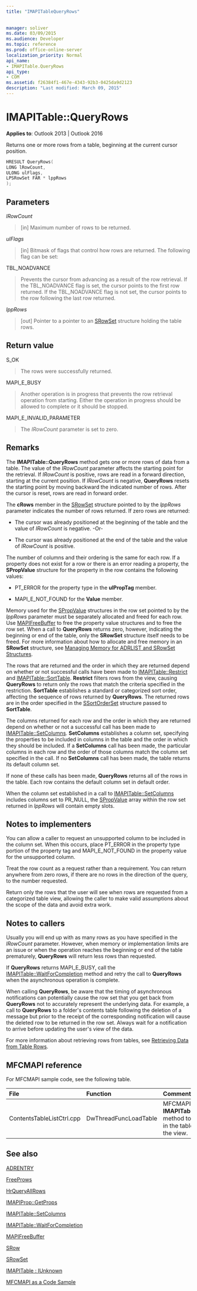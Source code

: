```yaml
---
title: "IMAPITableQueryRows"
 
 
manager: soliver
ms.date: 03/09/2015
ms.audience: Developer
ms.topic: reference
ms.prod: office-online-server
localization_priority: Normal
api_name:
- IMAPITable.QueryRows
api_type:
- COM
ms.assetid: f26384f1-467e-4343-92b3-0425da9d2123
description: "Last modified: March 09, 2015"
---
```


# IMAPITable::QueryRows

  
  
**Applies to**: Outlook 2013 | Outlook 2016 
  
Returns one or more rows from a table, beginning at the current cursor position.
  
```cpp
HRESULT QueryRows(
LONG lRowCount,
ULONG ulFlags,
LPSRowSet FAR * lppRows
);
```

## Parameters

 _lRowCount_
  
> [in] Maximum number of rows to be returned.
    
 _ulFlags_
  
> [in] Bitmask of flags that control how rows are returned. The following flag can be set:
    
TBL_NOADVANCE 
  
> Prevents the cursor from advancing as a result of the row retrieval. If the TBL_NOADVANCE flag is set, the cursor points to the first row returned. If the TBL_NOADVANCE flag is not set, the cursor points to the row following the last row returned.
    
 _lppRows_
  
> [out] Pointer to a pointer to an [SRowSet](srowset.md) structure holding the table rows. 
    
## Return value

S_OK 
  
> The rows were successfully returned.
    
MAPI_E_BUSY 
  
> Another operation is in progress that prevents the row retrieval operation from starting. Either the operation in progress should be allowed to complete or it should be stopped.
    
MAPI_E_INVALID_PARAMETER 
  
> The  _IRowCount_ parameter is set to zero. 
    
## Remarks

The **IMAPITable::QueryRows** method gets one or more rows of data from a table. The value of the  _IRowCount_ parameter affects the starting point for the retrieval. If  _IRowCount_ is positive, rows are read in a forward direction, starting at the current position. If  _IRowCount_ is negative, **QueryRows** resets the starting point by moving backward the indicated number of rows. After the cursor is reset, rows are read in forward order. 
  
The **cRows** member in the [SRowSet](srowset.md) structure pointed to by the  _lppRows_ parameter indicates the number of rows returned. If zero rows are returned: 
  
- The cursor was already positioned at the beginning of the table and the value of  _IRowCount_ is negative. -Or- 
    
- The cursor was already positioned at the end of the table and the value of  _IRowCount_ is positive. 
    
The number of columns and their ordering is the same for each row. If a property does not exist for a row or there is an error reading a property, the **SPropValue** structure for the property in the row contains the following values: 
  
- PT_ERROR for the property type in the **ulPropTag** member. 
    
- MAPI_E_NOT_FOUND for the **Value** member. 
    
Memory used for the [SPropValue](spropvalue.md) structures in the row set pointed to by the  _lppRows_ parameter must be separately allocated and freed for each row. Use [MAPIFreeBuffer](mapifreebuffer.md) to free the property value structures and to free the row set. When a call to **QueryRows** returns zero, however, indicating the beginning or end of the table, only the **SRowSet** structure itself needs to be freed. For more information about how to allocate and free memory in an **SRowSet** structure, see [Managing Memory for ADRLIST and SRowSet Structures](managing-memory-for-adrlist-and-srowset-structures.md).
  
The rows that are returned and the order in which they are returned depend on whether or not successful calls have been made to [IMAPITable::Restrict](imapitable-restrict.md) and [IMAPITable::SortTable](imapitable-sorttable.md). **Restrict** filters rows from the view, causing **QueryRows** to return only the rows that match the criteria specified in the restriction. **SortTable** establishes a standard or categorized sort order, affecting the sequence of rows returned by **QueryRows**. The returned rows are in the order specified in the [SSortOrderSet](ssortorderset.md) structure passed to **SortTable**.
  
The columns returned for each row and the order in which they are returned depend on whether or not a successful call has been made to [IMAPITable::SetColumns](imapitable-setcolumns.md). **SetColumns** establishes a column set, specifying the properties to be included in columns in the table and the order in which they should be included. If a **SetColumns** call has been made, the particular columns in each row and the order of those columns match the column set specified in the call. If no **SetColumns** call has been made, the table returns its default column set. 
  
If none of these calls has been made, **QueryRows** returns all of the rows in the table. Each row contains the default column set in default order. 
  
When the column set established in a call to [IMAPITable::SetColumns](imapitable-setcolumns.md) includes columns set to PR_NULL, the [SPropValue](spropvalue.md) array within the row set returned in  _lppRows_ will contain empty slots. 
  
## Notes to implementers

You can allow a caller to request an unsupported column to be included in the column set. When this occurs, place PT_ERROR in the property type portion of the property tag and MAPI_E_NOT_FOUND in the property value for the unsupported column. 
  
Treat the row count as a request rather than a requirement. You can return anywhere from zero rows, if there are no rows in the direction of the query, to the number requested. 
  
Return only the rows that the user will see when rows are requested from a categorized table view, allowing the caller to make valid assumptions about the scope of the data and avoid extra work. 
  
## Notes to callers

Usually you will end up with as many rows as you have specified in the  _lRowCount_ parameter. However, when memory or implementation limits are an issue or when the operation reaches the beginning or end of the table prematurely, **QueryRows** will return less rows than requested. 
  
If **QueryRows** returns MAPI_E_BUSY, call the [IMAPITable::WaitForCompletion](imapitable-waitforcompletion.md) method and retry the call to **QueryRows** when the asynchronous operation is complete. 
  
When calling **QueryRows**, be aware that the timing of asynchronous notifications can potentially cause the row set that you get back from **QueryRows** not to accurately represent the underlying data. For example, a call to **QueryRows** to a folder's contents table following the deletion of a message but prior to the receipt of the corresponding notification will cause the deleted row to be returned in the row set. Always wait for a notification to arrive before updating the user's view of the data. 
  
For more information about retrieving rows from tables, see [Retrieving Data from Table Rows](retrieving-data-from-table-rows.md).
  
## MFCMAPI reference

For MFCMAPI sample code, see the following table.
  
|**File**|**Function**|**Comment**|
|:-----|:-----|:-----|
|ContentsTableListCtrl.cpp  <br/> |DwThreadFuncLoadTable  <br/> |MFCMAPI uses the **IMAPITable::QueryRows** method to retrieve rows in the table to load into the view.  <br/> |
   
## See also



[ADRENTRY](adrentry.md)
  
[FreeProws](freeprows.md)
  
[HrQueryAllRows](hrqueryallrows.md)
  
[IMAPIProp::GetProps](imapiprop-getprops.md)
  
[IMAPITable::SetColumns](imapitable-setcolumns.md)
  
[IMAPITable::WaitForCompletion](imapitable-waitforcompletion.md)
  
[MAPIFreeBuffer](mapifreebuffer.md)
  
[SRow](srow.md)
  
[SRowSet](srowset.md)
  
[IMAPITable : IUnknown](imapitableiunknown.md)


[MFCMAPI as a Code Sample](mfcmapi-as-a-code-sample.md)


